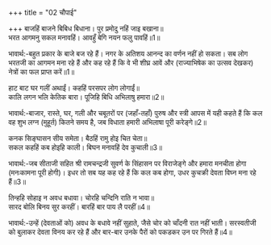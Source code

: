 +++
title = "02 चौपाई"

+++
बाजहिं बाजने बिबिध बिधाना। पुर प्रमोदु नहिं जाइ बखाना॥  
भरत आगमनु सकल मनावहिं। आवहुँ बेगि नयन फलु पावहिं॥1॥  

भावार्थ:-बहुत प्रकार के बाजे बज रहे हैं। नगर के अतिशय आनन्द का वर्णन नहीं हो सकता। सब लोग भरतजी का आगमन मना रहे हैं और कह रहे हैं कि वे भी शीघ्र आवें और (राज्याभिषेक का उत्सव देखकर) नेत्रों का फल प्राप्त करें॥1॥  

हाट बाट घर गलीं अथाईं। कहहिं परसपर लोग लोगाईं॥  
कालि लगन भलि केतिक बारा। पूजिहि बिधि अभिलाषु हमारा॥2॥  

भावार्थ:-बाजार, रास्ते, घर, गली और चबूतरों पर (जहाँ-तहाँ) पुरुष और स्त्री आपस में यही कहते हैं कि कल वह शुभ लग्न (मुहूर्त) कितने समय है, जब विधाता हमारी अभिलाषा पूरी करेङ्गे॥2॥  

कनक सिङ्घासन सीय समेता। बैठहिं रामु होइ चित चेता॥  
सकल कहहिं कब होइहि काली। बिघन मनावहिं देव कुचाली॥3॥  

भावार्थ:-जब सीताजी सहित श्री रामचन्द्रजी सुवर्ण के सिंहासन पर विराजेङ्गे और हमारा मनचीता होगा (मनःकामना पूरी होगी)। इधर तो सब यह कह रहे हैं कि कल कब होगा, उधर कुचक्री देवता विघ्न मना रहे हैं॥3॥  

तिन्हहि सोहाइ न अवध बधावा। चोरहि चन्दिनि राति न भावा॥  
सारद बोलि बिनय सुर करहीं। बारहिं बार पाय लै परहीं॥4॥  

भावार्थ:-उन्हें (देवताओं को) अवध के बधावे नहीं सुहाते, जैसे चोर को चाँदनी रात नहीं भाती। सरस्वतीजी को बुलाकर देवता विनय कर रहे हैं और बार-बार उनके पैरों को पकडकर उन पर गिरते हैं॥4॥  
